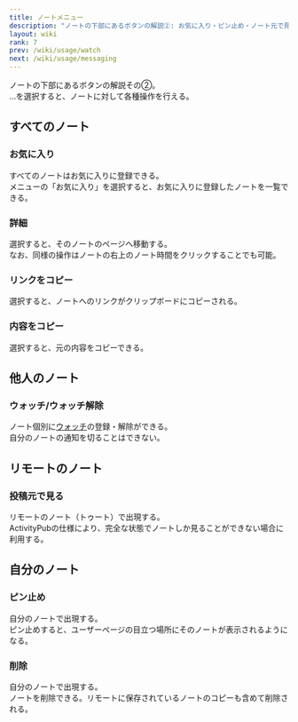 ```yaml
---
title: ノートメニュー
description: "ノートの下部にあるボタンの解説②: お気に入り・ピン止め・ノート元で見る"
layout: wiki
rank: 7
prev: /wiki/usage/watch
next: /wiki/usage/messaging
---
```

ノートの下部にあるボタンの解説その②。  
…を選択すると、ノートに対して各種操作を行える。

## すべてのノート
### お気に入り
すべてのノートはお気に入りに登録できる。  
メニューの「お気に入り」を選択すると、お気に入りに登録したノートを一覧できる。

### 詳細
選択すると、そのノートのページへ移動する。  
なお、同様の操作はノートの右上のノート時間をクリックすることでも可能。

### リンクをコピー
選択すると、ノートへのリンクがクリップボードにコピーされる。

### 内容をコピー
選択すると、元の内容をコピーできる。

## 他人のノート
### ウォッチ/ウォッチ解除
ノート個別に[ウォッチ](watch)の登録・解除ができる。  
自分のノートの通知を切ることはできない。

## リモートのノート
### 投稿元で見る
リモートのノート（トゥート）で出現する。  
ActivityPubの仕様により、完全な状態でノートしか見ることができない場合に利用する。

## 自分のノート
### ピン止め
自分のノートで出現する。  
ピン止めすると、ユーザーページの目立つ場所にそのノートが表示されるようになる。

### 削除
自分のノートで出現する。  
ノートを削除できる。リモートに保存されているノートのコピーも含めて削除される。
